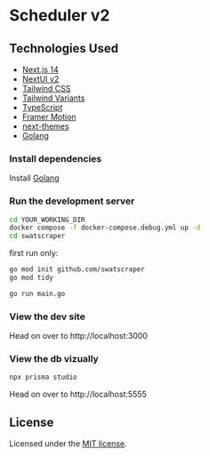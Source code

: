 # Scheduler v2

## Technologies Used

- [Next.js 14](https://nextjs.org/docs/getting-started)
- [NextUI v2](https://nextui.org/)
- [Tailwind CSS](https://tailwindcss.com/)
- [Tailwind Variants](https://tailwind-variants.org)
- [TypeScript](https://www.typescriptlang.org/)
- [Framer Motion](https://www.framer.com/motion/)
- [next-themes](https://github.com/pacocoursey/next-themes)
- [Golang](https://go.dev/)

### Install dependencies

Install [Golang](https://go.dev/dl/)

### Run the development server

```bash
cd YOUR_WORKING_DIR
docker compose -f docker-compose.debug.yml up -d
cd swatscraper
```

first run only:

```bash
go mod init github.com/swatscraper
go mod tidy
```

```bash
go run main.go
```

### View the dev site

Head on over to http://localhost:3000

### View the db vizually

```bash
npx prisma studio
```

Head on over to http://localhost:5555

## License

Licensed under the [MIT license](https://github.com/swat-sccs/scheduler-v2/blob/main/LICENSE).
